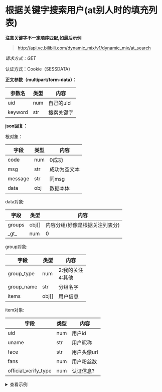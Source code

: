 # 根据关键字搜索用户(at别人时的填充列表)

**注意关键字不一定顺序匹配,如最后示例**

> http://api.vc.bilibili.com/dynamic_mix/v1/dynamic_mix/at_search

*请求方式：GET*

认证方式：Cookie（SESSDATA）

**正文参数（multipart/form-data）：**

| 参数名 | 类型 | 内容 |
| --- | --- | --- |
| uid | num | 自己的uid |
| keyword | str | 搜索关键字 |

**json回复：**

根对象：

| 字段 | 类型 | 内容 |
| --- | --- | --- |
| code | num | 0成功 |
| msg | str | 成功为空文本 |
| message | str | 同msg |
| data | obj | 数据本体 |

data对象:

| 字段 | 类型 | 内容 |
| --- | --- | --- |
| groups | obj[] | 内容分组(好像是根据关注列表分) |
| \_gt_ | num | 0 |

group对象:

| 字段 | 类型 | 内容 |
| --- | --- | --- |
| group_type | num | 2:我的关注<br>4:其他 |
| group_name | str | 分组名字 |
| items | obj[] | 用户信息 |

item对象:

| 字段 | 类型 | 内容 |
| --- | --- | --- |
| uid | num | 用户id |
| uname | str | 用户昵称 |
| face | str | 用户头像url |
| fans | num | 用户粉丝数 |
| official_verify_type | num | 认证信息? |

<details>
<summary>查看示例</summary>

```shell
# 搜索关键字:社会易
curl 'https://api.vc.bilibili.com/dynamic_mix/v1/dynamic_mix/at_search?uid=15858903&keyword=%e7%a4%be%e4%bc%9a%e6%98%93' \
    -H 'User-Agent: Mozilla/5.0 (Windows NT 10.0; Win64; x64; rv:93.0) Gecko/20100101 Firefox/93.0' -H 'Accept: application/json, text/plain, */*' \
    -H 'Referer: https://t.bilibili.com/' \
    -H 'Cookie: SESSDATA=******'
```

```json
{
  "code": 0,
  "msg": "",
  "message": "",
  "data": {
    "groups": [
      {
        "group_type": 2,
        "group_name": "我的关注",
        "items": [
          {
            "uid": 293793435,
            "uname": "社会易姐QwQ",
            "face": "https://i0.hdslb.com/bfs/face/aebb2639a0d47f2ce1fec0631f412eaf53d4a0be.jpg",
            "fans": 1179,
            "official_verify_type": -1
          }
        ]
      },
      {
        "group_type": 4,
        "group_name": "其他",
        "items": [
          {
            "uid": 250129011,
            "uname": "社会小伙肖子易",
            "face": "https://i0.hdslb.com/bfs/face/2ae12d7f71173baa8e00c4cfe97acb5a3de31566.jpg",
            "fans": 7,
            "official_verify_type": -1
          },
          {
            "uid": 394873001,
            "uname": "社会你易叔",
            "face": "https://i2.hdslb.com/bfs/face/bde2811aa895e349036aba9ece5630bcd1341ff0.jpg",
            "fans": 5,
            "official_verify_type": -1
          },
          {
            "uid": 486568790,
            "uname": "社会主义接班人小易",
            "face": "https://i2.hdslb.com/bfs/face/1ebb0d4aa8e2c4b532f82983503ec38b62a1820f.jpg",
            "fans": 3,
            "official_verify_type": -1
          },
          {
            "uid": 497214639,
            "uname": "社会你易易",
            "face": "https://i0.hdslb.com/bfs/face/dccb52f3c15ba1bb99aac3c86e9825842cc95295.jpg",
            "fans": 2,
            "official_verify_type": -1
          },
          {
            "uid": 496622388,
            "uname": "社会你易哥",
            "face": "https://i0.hdslb.com/bfs/face/daac5514a7622741f767c68b1cbc6b91e60b4798.jpg",
            "fans": 1,
            "official_verify_type": -1
          },
          {
            "uid": 457675287,
            "uname": "易社会",
            "face": "https://i0.hdslb.com/bfs/face/632bf9dd17f4e9f2f12be2c0ad00cdacd2d825fa.jpg",
            "fans": 1,
            "official_verify_type": -1
          },
          {
            "uid": 123270058,
            "uname": "周易社会",
            "face": "https://i1.hdslb.com/bfs/face/c6100396729112230deb3b0972db1504e9ce21bf.jpg",
            "fans": 1,
            "official_verify_type": -1
          }
        ]
      }
    ],
    "_gt_": 0
  }
}
```

</details>